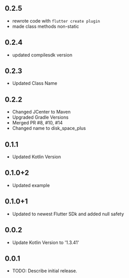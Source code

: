 ## 0.2.5
- rewrote code with `flutter create plugin `
- made class methods non-static

## 0.2.4
- updated compilesdk version

## 0.2.3

- Updated Class Name 

## 0.2.2

- Changed JCenter to Maven
- Upgraded Gradle Versions
- Merged PR #8, #10, #14
- Changed name to disk_space_plus

## 0.1.1

- Updated Kotlin Version

## 0.1.0+2

- Updated example

## 0.1.0+1

- Updated to newest Flutter SDk and added null safety

## 0.0.2

- Update Kotlin Version to '1.3.41'

## 0.0.1

- TODO: Describe initial release.

